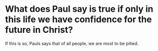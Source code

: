 # What does Paul say is true if only in this life we have confidence for the future in Christ?

If this is so, Pauls says that of all people, we are most to be pitied.
